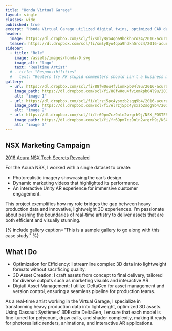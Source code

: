 ```yaml
---
title: "Honda Virtual Garage"
layout: single
classes: wide
published: true
excerpt: "Honda Virtual Garage utilized digital twins, optimized CAD data to support all Honda's Marketing asset creation."
header:
  image: https://dl.dropbox.com/scl/fi/smly8yo4qoa9hdkh5roz4/2016-acura-nsx-internal-view_100509029_h.jpg?rlkey=1t9l77arz1ispdz3tg4fr856m&dl=0
  teaser: https://dl.dropbox.com/scl/fi/smly8yo4qoa9hdkh5roz4/2016-acura-nsx-internal-view_100509029_h.jpg?rlkey=1t9l77arz1ispdz3tg4fr856m&dl=0
sidebar:
  - title: "Role"
    image: /assets/images/honda-9.svg
    image_alt: "logo"
    text: "Realtime Artist"
  # - title: "Responsibilities"
  #   text: "Reuters try PR stupid commenters should isn't a business model"
gallery:
  - url: https://dl.dropbox.com/scl/fi/88fw0ou4fviomkpb04l9u/2016-acura-nsx_100496858_h.jpg?rlkey=jrojlib9ua209x9cfg1gxwuwj&dl=0
    image_path: https://dl.dropbox.com/scl/fi/88fw0ou4fviomkpb04l9u/2016-acura-nsx_100496858_h.jpg?rlkey=jrojlib9ua209x9cfg1gxwuwj&dl=0
    alt: "image 1"
  - url: https://dl.dropbox.com/scl/fi/elrzj5pc4ysxzb2sqg9b4/2016-acura-nsx-internal-view_100509024_h.jpg?rlkey=idshypuauzb4n9m59r20t1mzf&dl=0
    image_path: https://dl.dropbox.com/scl/fi/elrzj5pc4ysxzb2sqg9b4/2016-acura-nsx-internal-view_100509024_h.jpg?rlkey=idshypuauzb4n9m59r20t1mzf&dl=0
    alt: "image 2"
  - url: https://dl.dropbox.com/scl/fi/fr69pm7cz9nln2wrgrh9j/NSX_POSTER_AHM_REAR_3_4_GHOST_RED_v2.png?rlkey=3v01evcj29077i29b5n8hemkx&dl=0
    image_path: https://dl.dropbox.com/scl/fi/fr69pm7cz9nln2wrgrh9j/NSX_POSTER_AHM_REAR_3_4_GHOST_RED_v2.png?rlkey=3v01evcj29077i29b5n8hemkx&dl=0
    alt: "image 3"
---
```

<h2>NSX Marketing Campaign</h2>

[2016 Acura NSX Tech Secrets Revealed](https://www.motorauthority.com/news/1097978_2016-acura-nsx-tech-secrets-revealed)

For the Acura NSX, I worked with a single dataset to create:

- Photorealistic imagery showcasing the car’s design.
- Dynamic marketing videos that highlighted its performance.
- An interactive Unity AR experience for immersive customer engagement.

This project exemplifies how my role bridges the gap between heavy production data and innovative, lightweight 3D experiences. I’m passionate about pushing the boundaries of real-time artistry to deliver assets that are both efficient and visually stunning.

{% include gallery caption="This is a sample gallery to go along with this case study." %}

<h2>What I Do</h2>

- Optimization for Efficiency: I streamline complex 3D data into lightweight formats without sacrificing quality.
- 3D Asset Creation: I craft assets from concept to final delivery, tailored for diverse outputs such as marketing visuals and interactive AR.
- Digiatl Asset Management: I utilize DeltaGen for asset management and version control, ensuring a seamless pipeline for production teams.

As a real-time artist working in the Virtual Garage, I specialize in transforming heavy production data into lightweight, optimized 3D assets. Using Dassault Systèmes' 3DExcite DeltaGen, I ensure that each model is fine-tuned for polycount, draw calls, and shader complexity, making it ready for photorealistic renders, animations, and interactive AR applications.